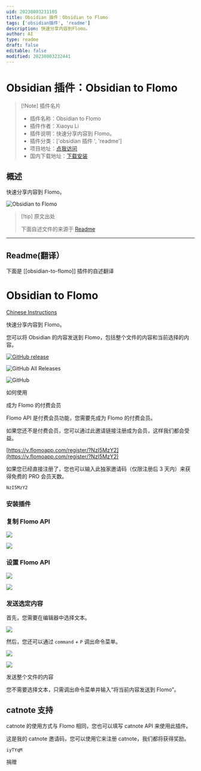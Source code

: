 ```yaml
---
uid: 20230803231105
title: Obsidian 插件：Obsidian to Flomo
tags: ['obsidian插件', 'readme']
description: 快速分享内容到Flomo。
author: AI
type: readme
draft: false
editable: false
modified: 20230803232441
---
```


# Obsidian 插件：Obsidian to Flomo

> [!Note] 插件名片
> - 插件名称：Obsidian to Flomo
> - 插件作者：Xiaoyu Li
> - 插件说明：快速分享内容到 Flomo。
> - 插件分类：['obsidian 插件 ', 'readme']
> - 项目地址：[点我访问](https://github.com/metal-young/obsidian-to-flomo)
> - 国内下载地址：[下载安装](https://pkmer.cn/products/plugin/pluginMarket/?obsidian-to-flomo)

## 概述

快速分享内容到 Flomo。

![Obsidian to Flomo](https://cdn.pkmer.cn/covers/obsidian-to-flomo.png!pkmer)

> [!tip] 原文出处
>
>下面自述文件的来源于 [Readme](https://ghproxy.net/https://raw.githubusercontent.com/metal-young/obsidian-to-flomo/master/README.md)
>

---

## Readme(翻译）

下面是 [[obsidian-to-flomo]] 插件的自述翻译

# Obsidian to Flomo

[Chinese Instructions](README_CN.md)

快速分享内容到 Flomo。

您可以将 Obsidian 的内容发送到 Flomo，包括整个文件的内容和当前选择的内容。

[![GitHub release](https://img.shields.io/github/v/release/metal-young/obsidian-to-flomo?style=for-the-badge&sort=semver)](https://github.com/metal-young/obsidian-to-flomo/releases/latest)

![GitHub All Releases](https://img.shields.io/github/downloads/metal-young/obsidian-to-flomo/total?style=for-the-badge)

![GitHub](https://img.shields.io/github/license/metal-young/obsidian-to-flomo?style=for-the-badge)

如何使用

成为 Flomo 的付费会员

Flomo API 是付费会员功能，您需要先成为 Flomo 的付费会员。

如果您还不是付费会员，您可以通过此邀请链接注册成为会员，这样我们都会受益。

[https://v.flomoapp.com/register/?NzI5MzY2](https://v.flomoapp.com/register/?NzI5MzY2)

如果您已经直接注册了，您也可以输入此独家邀请码（仅限注册后 3 天内）来获得免费的 PRO 会员天数。

```
NzI5MzY2
```

### 安装插件

### 复制 Flomo API

![](https://cdn.metalyoung.com/202210/4189df9a713c42f5f2e05e3864078375.png?x-oss-process=image/auto-orient,1/resize,m_lfit,w_200/quality,q_90)

![](https://cdn.metalyoung.com/202210/779e61675387c1e9b1025d15c1384ea2.png?x-oss-process=image/auto-orient,1/resize,m_lfit,w_400/quality,q_90)

### 设置 Flomo API

![](https://cdn.metalyoung.com/202210/b571bbdcd680fe84a1b35890ebf53b94.png?x-oss-process=image/auto-orient,1/resize,m_lfit,w_600/quality,q_90)

![](https://cdn.metalyoung.com/202210/9b02789ba6ff50b113970fda0c1c9121.png?x-oss-process=image/auto-orient,1/resize,m_lfit,w_600/quality,q_90)

### 发送选定内容

首先，您需要在编辑器中选择文本。

![](https://cdn.metalyoung.com/202210/510e64df1409646a421f23b7597965c3.png?x-oss-process=image/auto-orient,1/resize,m_lfit,w_600/quality,q_90)

然后，您还可以通过 `command` + `P` 调出命令菜单。

![](https://cdn.metalyoung.com/202210/32ab062ed85d121e45052058c79af1e1.png?x-oss-process=image/auto-orient,1/resize,m_lfit,w_600/quality,q_90)

![](https://cdn.metalyoung.com/202210/e9da4e4bfe8406a1c6fa0e02374a3586.png?x-oss-process=image/auto-orient,1/resize,m_lfit,w_600/quality,q_90)

发送整个文件的内容

您不需要选择文本，只需调出命令菜单并输入“将当前内容发送到 Flomo”。

## catnote 支持

catnote 的使用方式与 Flomo 相同，您也可以填写 catnote API 来使用此插件。

这是我的 catnote 邀请码，您可以使用它来注册 catnote，我们都将获得奖励。

```
iyTYqM
```

捐赠
